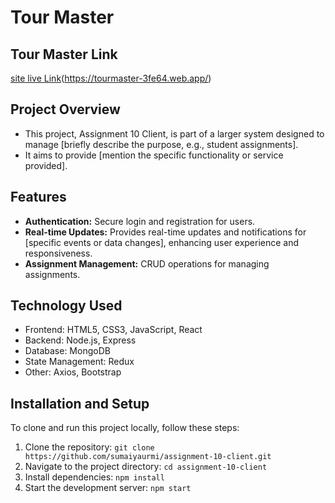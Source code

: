 
# Tour Master


## Tour Master Link

[ site live Link](https://tourmaster-3fe64.web.app/)(https://tourmaster-3fe64.web.app/)


## Project Overview
- This project, Assignment 10 Client, is part of a larger system designed to manage [briefly describe the purpose, e.g., student assignments].
- It aims to provide [mention the specific functionality or service provided].

## Features
- **Authentication:** Secure login and registration for users.
- **Real-time Updates:** Provides real-time updates and notifications for [specific events or data changes], enhancing user experience and responsiveness.
- **Assignment Management:** CRUD operations for managing assignments.

## Technology Used
- Frontend: HTML5, CSS3, JavaScript, React
- Backend: Node.js, Express
- Database: MongoDB
- State Management: Redux
- Other: Axios, Bootstrap

## Installation and Setup
To clone and run this project locally, follow these steps:
1. Clone the repository: `git clone https://github.com/sumaiyaurmi/assignment-10-client.git`
2. Navigate to the project directory: `cd assignment-10-client`
3. Install dependencies: `npm install`
4. Start the development server: `npm start`


